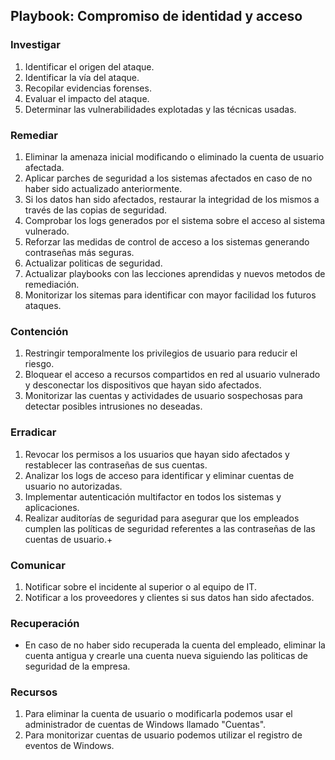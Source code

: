 ## Playbook: Compromiso de identidad y acceso

### Investigar

1. Identificar el origen del ataque.
2. Identificar la vía del ataque.
3. Recopilar evidencias forenses.
4. Evaluar el impacto del ataque.
5. Determinar las vulnerabilidades explotadas y las técnicas usadas.

### Remediar

1. Eliminar la amenaza inicial modificando o eliminado la cuenta de usuario afectada.
2. Aplicar parches de seguridad a los sistemas afectados en caso de no haber sido actualizado anteriormente.
3. Si los datos han sido afectados, restaurar la integridad de los mismos a través de las copias de seguridad.
4. Comprobar los logs generados por el sistema sobre el acceso al sistema vulnerado.
5. Reforzar las medidas de control de acceso a los sistemas generando contraseñas más seguras.
6. Actualizar politicas de seguridad.
7. Actualizar playbooks con las lecciones aprendidas y nuevos metodos de remediación.
8. Monitorizar los sitemas para identificar con mayor facilidad los futuros ataques.

### Contención

1. Restringir temporalmente los privilegios de usuario para reducir el riesgo.
2. Bloquear el acceso a recursos compartidos en red al usuario vulnerado y desconectar los dispositivos que hayan sido afectados.
3. Monitorizar las cuentas y actividades de usuario sospechosas para detectar posibles intrusiones no deseadas.

### Erradicar

1. Revocar los permisos a los usuarios que hayan sido afectados y restablecer las contraseñas de sus cuentas.
2. Analizar los logs de acceso para identificar y eliminar cuentas de usuario no autorizadas.
3. Implementar autenticación multifactor en todos los sistemas y aplicaciones.
4. Realizar auditorías de seguridad para asegurar que los empleados cumplen las políticas de seguridad referentes a las contraseñas de las cuentas de usuario.+

### Comunicar

1. Notificar sobre el incidente al superior o al equipo de IT.
2. Notificar a los proveedores y clientes si sus datos han sido afectados.

### Recuperación

- En caso de no haber sido recuperada la cuenta del empleado, eliminar la cuenta antigua y crearle una cuenta nueva siguiendo las politicas de seguridad de la empresa.

### Recursos

1. Para eliminar la cuenta de usuario o modificarla podemos usar el administrador de cuentas de Windows llamado "Cuentas".
2. Para monitorizar cuentas de usuario podemos utilizar el registro de eventos de Windows.

